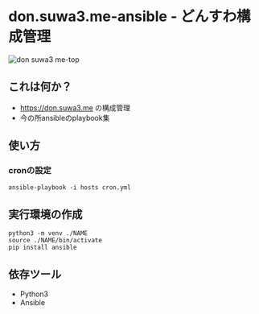# don.suwa3.me-ansible  - どんすわ構成管理

![don suwa3 me-top](https://user-images.githubusercontent.com/45281231/63927176-2795c300-ca88-11e9-8a97-2ea25cb7521d.png)

## これは何か？

- https://don.suwa3.me の構成管理
- 今の所ansibleのplaybook集

## 使い方

### cronの設定

```
ansible-playbook -i hosts cron.yml
```

## 実行環境の作成

```
python3 -m venv ./NAME
source ./NAME/bin/activate
pip install ansible
```

## 依存ツール

- Python3
- Ansible
